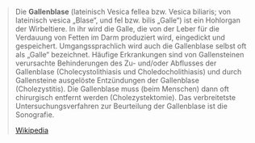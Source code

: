 > Die **Gallenblase** (lateinisch Vesica fellea bzw. Vesica biliaris; von lateinisch vesica „Blase“, und fel bzw. bilis „Galle“) ist ein Hohlorgan der Wirbeltiere. In ihr wird die Galle, die  von der Leber für die Verdauung von Fetten im Darm produziert wird, eingedickt und gespeichert. Umgangssprachlich wird auch die Gallenblase selbst oft als „Galle“ bezeichnet. Häufige Erkrankungen sind von Gallensteinen verursachte  Behinderungen des Zu- und/oder Abflusses der Gallenblase (Cholecystolithiasis und Choledocholithiasis) und durch Gallensteine ausgelöste Entzündungen der Gallenblase (Cholezystitis). Die Gallenblase muss (beim Menschen) dann oft chirurgisch entfernt werden (Cholezystektomie). Das verbreitetste Untersuchungsverfahren zur Beurteilung der Gallenblase ist die Sonografie.
>
> [Wikipedia](https://de.wikipedia.org/wiki/Gallenblase)